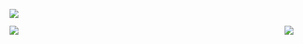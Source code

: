 <!-- 

### Hi there 👋

-->

![](https://github.com/rfyiamcool/rfyiamcool/blob/master/header.png)

<a href="https://github.com/reesun">
  <img align="left" src="https://github-readme-stats.vercel.app/api?username=reesun&show_icons=true&count_private=true" />
</a>
<a href="https://github.com/reesun">
  <img align="right" src="https://github-readme-stats.vercel.app/api/top-langs/?username=reesun&layout=compact&langs_count=10&hide=html,javascript,css,freemarker" />
</a>

<!--
**reesun/reesun** is a ✨ _special_ ✨ repository because its `README.md` (this file) appears on your GitHub profile.

Here are some ideas to get you started:

- 🔭 I’m currently working on ...
- 🌱 I’m currently learning ...
- 👯 I’m looking to collaborate on ...
- 🤔 I’m looking for help with ...
- 💬 Ask me about ...
- 📫 How to reach me: ...
- 😄 Pronouns: ...
- ⚡ Fun fact: ...
-->

